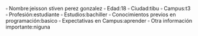▫️ Nombre:jeisson stiven perez gonzalez
▫️ Edad:18
▫️ Ciudad:tibu
▫️ Campus:t3
▫️ Profesión:estudiante
▫️ Estudios:bachiller
▫️ Conocimientos previos en programación:basico
▫️ Expectativas en Campus:aprender
▫️ Otra información importante:niguna

